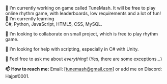 <centre>
🔭 I’m currently working on game called TuneMash.
It will be free to play online rhythm game, with leaderboards, low requirements and a lot of fun!

  <dt>🌱 I’m currently learning</dt>
  C#, Python, JavaScript, HTML5, CSS, MySQL.

👯 I’m looking to collaborate on small project, which is free to play rhythm game.

🤔 I’m looking for help with scripting, especially in C# with Unity.

💬 Feel free to ask me about _everything_! (Yes, there are some exceptions...)

**📫 How to reach me:**
Email: [tunemash@gmail.com] or add me on Discord: Hajp#0001.
</centre>
